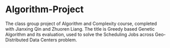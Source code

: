# Algorithm-Project
The class group project of Algorithm and Complexity course, completed with Jianxing Qin and Zhuoren Liang.
The title is Greedy based Genetic Algorithm and its evaluation, used to solve the Scheduling Jobs across Geo-Distributed Data Centers problem.

